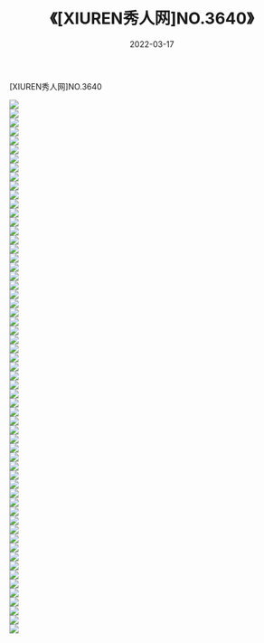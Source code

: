﻿---
layout: post
title:  《[XIUREN秀人网]NO.3640》
date:   2022-03-17
img: http://img.660000.xyz/Sharelink/秀人网/秀人网第04部分/[XIUREN秀人网]NO.3640/000.jpg
categories: [美女, 清纯, 唯美]
---

[XIUREN秀人网]NO.3640

 ![](http://img.660000.xyz/Sharelink/秀人网/秀人网第04部分/[XIUREN秀人网]NO.3640/001.jpg) <br>![](http://img.660000.xyz/Sharelink/秀人网/秀人网第04部分/[XIUREN秀人网]NO.3640/002.jpg) <br>![](http://img.660000.xyz/Sharelink/秀人网/秀人网第04部分/[XIUREN秀人网]NO.3640/003.jpg) <br>![](http://img.660000.xyz/Sharelink/秀人网/秀人网第04部分/[XIUREN秀人网]NO.3640/004.jpg) <br>![](http://img.660000.xyz/Sharelink/秀人网/秀人网第04部分/[XIUREN秀人网]NO.3640/005.jpg) <br>![](http://img.660000.xyz/Sharelink/秀人网/秀人网第04部分/[XIUREN秀人网]NO.3640/006.jpg) <br>![](http://img.660000.xyz/Sharelink/秀人网/秀人网第04部分/[XIUREN秀人网]NO.3640/007.jpg) <br>![](http://img.660000.xyz/Sharelink/秀人网/秀人网第04部分/[XIUREN秀人网]NO.3640/008.jpg) <br>![](http://img.660000.xyz/Sharelink/秀人网/秀人网第04部分/[XIUREN秀人网]NO.3640/009.jpg) <br>![](http://img.660000.xyz/Sharelink/秀人网/秀人网第04部分/[XIUREN秀人网]NO.3640/010.jpg) <br>![](http://img.660000.xyz/Sharelink/秀人网/秀人网第04部分/[XIUREN秀人网]NO.3640/011.jpg) <br>![](http://img.660000.xyz/Sharelink/秀人网/秀人网第04部分/[XIUREN秀人网]NO.3640/012.jpg) <br>![](http://img.660000.xyz/Sharelink/秀人网/秀人网第04部分/[XIUREN秀人网]NO.3640/013.jpg) <br>![](http://img.660000.xyz/Sharelink/秀人网/秀人网第04部分/[XIUREN秀人网]NO.3640/014.jpg) <br>![](http://img.660000.xyz/Sharelink/秀人网/秀人网第04部分/[XIUREN秀人网]NO.3640/015.jpg) <br>![](http://img.660000.xyz/Sharelink/秀人网/秀人网第04部分/[XIUREN秀人网]NO.3640/016.jpg) <br>![](http://img.660000.xyz/Sharelink/秀人网/秀人网第04部分/[XIUREN秀人网]NO.3640/017.jpg) <br>![](http://img.660000.xyz/Sharelink/秀人网/秀人网第04部分/[XIUREN秀人网]NO.3640/018.jpg) <br>![](http://img.660000.xyz/Sharelink/秀人网/秀人网第04部分/[XIUREN秀人网]NO.3640/019.jpg) <br>![](http://img.660000.xyz/Sharelink/秀人网/秀人网第04部分/[XIUREN秀人网]NO.3640/020.jpg) <br>![](http://img.660000.xyz/Sharelink/秀人网/秀人网第04部分/[XIUREN秀人网]NO.3640/021.jpg) <br>![](http://img.660000.xyz/Sharelink/秀人网/秀人网第04部分/[XIUREN秀人网]NO.3640/022.jpg) <br>![](http://img.660000.xyz/Sharelink/秀人网/秀人网第04部分/[XIUREN秀人网]NO.3640/023.jpg) <br>![](http://img.660000.xyz/Sharelink/秀人网/秀人网第04部分/[XIUREN秀人网]NO.3640/024.jpg) <br>![](http://img.660000.xyz/Sharelink/秀人网/秀人网第04部分/[XIUREN秀人网]NO.3640/025.jpg) <br>![](http://img.660000.xyz/Sharelink/秀人网/秀人网第04部分/[XIUREN秀人网]NO.3640/026.jpg) <br>![](http://img.660000.xyz/Sharelink/秀人网/秀人网第04部分/[XIUREN秀人网]NO.3640/027.jpg) <br>![](http://img.660000.xyz/Sharelink/秀人网/秀人网第04部分/[XIUREN秀人网]NO.3640/028.jpg) <br>![](http://img.660000.xyz/Sharelink/秀人网/秀人网第04部分/[XIUREN秀人网]NO.3640/029.jpg) <br>![](http://img.660000.xyz/Sharelink/秀人网/秀人网第04部分/[XIUREN秀人网]NO.3640/030.jpg) <br>![](http://img.660000.xyz/Sharelink/秀人网/秀人网第04部分/[XIUREN秀人网]NO.3640/031.jpg) <br>![](http://img.660000.xyz/Sharelink/秀人网/秀人网第04部分/[XIUREN秀人网]NO.3640/032.jpg) <br>![](http://img.660000.xyz/Sharelink/秀人网/秀人网第04部分/[XIUREN秀人网]NO.3640/033.jpg) <br>![](http://img.660000.xyz/Sharelink/秀人网/秀人网第04部分/[XIUREN秀人网]NO.3640/034.jpg) <br>![](http://img.660000.xyz/Sharelink/秀人网/秀人网第04部分/[XIUREN秀人网]NO.3640/035.jpg) <br>![](http://img.660000.xyz/Sharelink/秀人网/秀人网第04部分/[XIUREN秀人网]NO.3640/036.jpg) <br>![](http://img.660000.xyz/Sharelink/秀人网/秀人网第04部分/[XIUREN秀人网]NO.3640/037.jpg) <br>![](http://img.660000.xyz/Sharelink/秀人网/秀人网第04部分/[XIUREN秀人网]NO.3640/038.jpg) <br>![](http://img.660000.xyz/Sharelink/秀人网/秀人网第04部分/[XIUREN秀人网]NO.3640/039.jpg) <br>![](http://img.660000.xyz/Sharelink/秀人网/秀人网第04部分/[XIUREN秀人网]NO.3640/040.jpg) <br>![](http://img.660000.xyz/Sharelink/秀人网/秀人网第04部分/[XIUREN秀人网]NO.3640/041.jpg) <br>![](http://img.660000.xyz/Sharelink/秀人网/秀人网第04部分/[XIUREN秀人网]NO.3640/042.jpg) <br>![](http://img.660000.xyz/Sharelink/秀人网/秀人网第04部分/[XIUREN秀人网]NO.3640/043.jpg) <br>![](http://img.660000.xyz/Sharelink/秀人网/秀人网第04部分/[XIUREN秀人网]NO.3640/044.jpg) <br>![](http://img.660000.xyz/Sharelink/秀人网/秀人网第04部分/[XIUREN秀人网]NO.3640/045.jpg) <br>![](http://img.660000.xyz/Sharelink/秀人网/秀人网第04部分/[XIUREN秀人网]NO.3640/046.jpg) <br>![](http://img.660000.xyz/Sharelink/秀人网/秀人网第04部分/[XIUREN秀人网]NO.3640/047.jpg) <br>![](http://img.660000.xyz/Sharelink/秀人网/秀人网第04部分/[XIUREN秀人网]NO.3640/048.jpg) <br>![](http://img.660000.xyz/Sharelink/秀人网/秀人网第04部分/[XIUREN秀人网]NO.3640/049.jpg) <br>![](http://img.660000.xyz/Sharelink/秀人网/秀人网第04部分/[XIUREN秀人网]NO.3640/050.jpg) <br>![](http://img.660000.xyz/Sharelink/秀人网/秀人网第04部分/[XIUREN秀人网]NO.3640/051.jpg) <br>![](http://img.660000.xyz/Sharelink/秀人网/秀人网第04部分/[XIUREN秀人网]NO.3640/052.jpg) <br>![](http://img.660000.xyz/Sharelink/秀人网/秀人网第04部分/[XIUREN秀人网]NO.3640/053.jpg) <br>![](http://img.660000.xyz/Sharelink/秀人网/秀人网第04部分/[XIUREN秀人网]NO.3640/054.jpg) <br>![](http://img.660000.xyz/Sharelink/秀人网/秀人网第04部分/[XIUREN秀人网]NO.3640/055.jpg) <br>![](http://img.660000.xyz/Sharelink/秀人网/秀人网第04部分/[XIUREN秀人网]NO.3640/056.jpg) <br>![](http://img.660000.xyz/Sharelink/秀人网/秀人网第04部分/[XIUREN秀人网]NO.3640/057.jpg) <br>![](http://img.660000.xyz/Sharelink/秀人网/秀人网第04部分/[XIUREN秀人网]NO.3640/058.jpg) <br>![](http://img.660000.xyz/Sharelink/秀人网/秀人网第04部分/[XIUREN秀人网]NO.3640/059.jpg) <br>